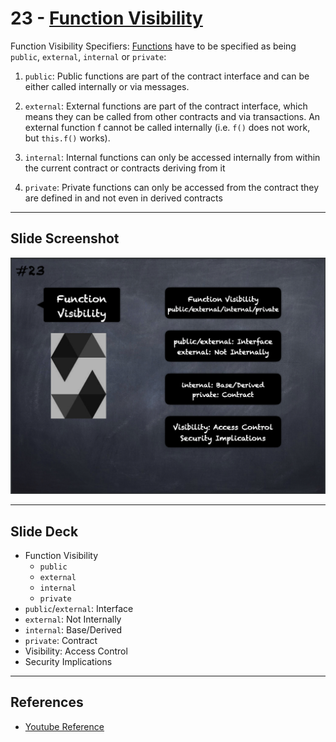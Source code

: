 # 23 - [Function Visibility](Function%20Visibility.md)
Function Visibility Specifiers: [Functions](Functions.md) have to be specified as being `public`, `external`, `internal` or `private`:

1. `public`: Public functions are part of the contract interface and can be either called internally or via messages. 
    
2. `external`: External functions are part of the contract interface, which means they can be called from other contracts and via transactions. An external function f cannot be called internally (i.e. `f()` does not work, but `this.f()` works).
    
3. `internal`: Internal functions can only be accessed internally from within the current contract or contracts deriving from it
    
4. `private`: Private functions can only be accessed from the contract they are defined in and not even in derived contracts

___
## Slide Screenshot
![023.png](../images/solidity101/023.png)
___
## Slide Deck
- Function Visibility
	- `public`
	- `external`
	- `internal`
	- `private`
- `public`/`external`: Interface
- `external`: Not Internally
- `internal`: Base/Derived
- `private`: Contract
- Visibility: Access Control
- Security Implications
___
## References
- [Youtube Reference](https://youtu.be/TCl1IcGl_3I?t=255)


